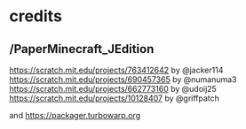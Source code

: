 # credits
## /PaperMinecraft_JEdition

https://scratch.mit.edu/projects/763412642 by @jacker114
https://scratch.mit.edu/projects/690457365 by @numanuma3
https://scratch.mit.edu/projects/662773160 by @udoij25
https://scratch.mit.edu/projects/10128407 by @griffpatch

and
https://packager.turbowarp.org
